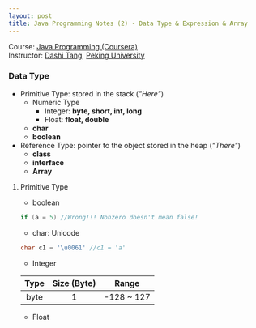 ```yaml
---
layout: post
title: Java Programming Notes (2) - Data Type & Expression & Array
---
```

Course: [Java Programming (Coursera)](https://class.coursera.org/pkujava-001)  
Instructor: [Dashi Tang](https://www.coursera.org/instructor/~3838), [Peking University](http://english.pku.edu.cn/)

### Data Type
* Primitive Type: stored in the stack (_"Here"_)
  * Numeric Type
     * Integer: **byte, short, int, long**
     * Float: **float, double**
  * **char**
  * **boolean**
* Reference Type: pointer to the object stored in the heap (_"There"_)
  * **class**
  * **interface**
  * **Array**

1. Primitive Type
   * boolean
  
    ```java
    if (a = 5) //Wrong!!! Nonzero doesn't mean false!
    ```
   * char: Unicode
  
    ```java
    char c1 = '\u0061' //c1 = 'a'
    ```
   *  Integer

     | Type | Size (Byte) | Range |
     | :---: | :---: | :---: |
     | byte | 1 | -128 ~ 127 |

   * Float
